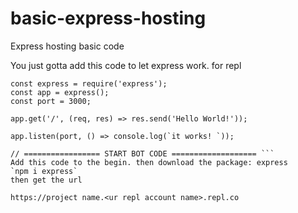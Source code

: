 # basic-express-hosting
Express hosting basic code


You just gotta add this code to let express work. for repl


``` 
const express = require('express');
const app = express();
const port = 3000;

app.get('/', (req, res) => res.send('Hello World!'));

app.listen(port, () => console.log(`it works! `));

// ================= START BOT CODE =================== ```
Add this code to the begin. then download the package: express
`npm i express`
then get the url

https://project name.<ur repl account name>.repl.co 
```
